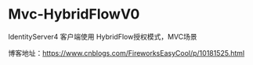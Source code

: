 # Mvc-HybridFlowV0
IdentityServer4 客户端使用 HybridFlow授权模式，MVC场景

博客地址：https://www.cnblogs.com/FireworksEasyCool/p/10181525.html
